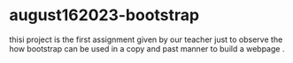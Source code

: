# august162023-bootstrap
thisi project is the first assignment given by our teacher just to observe the how bootstrap can be used in a copy and past manner to build a webpage . 
